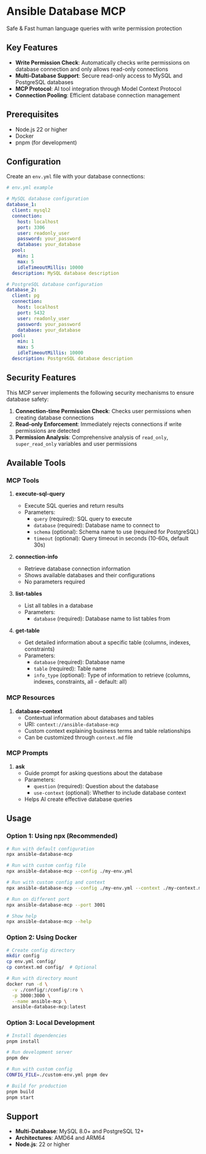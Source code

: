 # Ansible Database MCP
Safe & Fast human language queries with write permission protection

## Key Features

- **Write Permission Check**: Automatically checks write permissions on database connection and only allows read-only connections
- **Multi-Database Support**: Secure read-only access to MySQL and PostgreSQL databases
- **MCP Protocol**: AI tool integration through Model Context Protocol
- **Connection Pooling**: Efficient database connection management

## Prerequisites

- Node.js 22 or higher
- Docker
- pnpm (for development)

## Configuration

Create an `env.yml` file with your database connections:

```yaml
# env.yml example

# MySQL database configuration
database_1:
  client: mysql2
  connection:
    host: localhost
    port: 3306
    user: readonly_user
    password: your_password
    database: your_database
  pool:
    min: 1
    max: 5
    idleTimeoutMillis: 10000
  description: MySQL database description

# PostgreSQL database configuration
database_2:
  client: pg
  connection:
    host: localhost
    port: 5432
    user: readonly_user
    password: your_password
    database: your_database
  pool:
    min: 1
    max: 5
    idleTimeoutMillis: 10000
  description: PostgreSQL database description
```


## Security Features

This MCP server implements the following security mechanisms to ensure database safety:

1. **Connection-time Permission Check**: Checks user permissions when creating database connections
2. **Read-only Enforcement**: Immediately rejects connections if write permissions are detected
3. **Permission Analysis**: Comprehensive analysis of `read_only`, `super_read_only` variables and user permissions

## Available Tools

### MCP Tools

1. **execute-sql-query**
   - Execute SQL queries and return results
   - Parameters: 
     - `query` (required): SQL query to execute
     - `database` (required): Database name to connect to
     - `schema` (optional): Schema name to use (required for PostgreSQL)
     - `timeout` (optional): Query timeout in seconds (10-60s, default 30s)

2. **connection-info**
   - Retrieve database connection information
   - Shows available databases and their configurations
   - No parameters required

3. **list-tables**
   - List all tables in a database
   - Parameters:
     - `database` (required): Database name to list tables from

4. **get-table**
   - Get detailed information about a specific table (columns, indexes, constraints)
   - Parameters:
     - `database` (required): Database name
     - `table` (required): Table name
     - `info_type` (optional): Type of information to retrieve (columns, indexes, constraints, all - default: all)

### MCP Resources

1. **database-context**
   - Contextual information about databases and tables
   - URI: `context://ansible-database-mcp`
   - Custom context explaining business terms and table relationships
   - Can be customized through `context.md` file

### MCP Prompts

1. **ask**
   - Guide prompt for asking questions about the database
   - Parameters:
     - `question` (required): Question about the database
     - `use-context` (optional): Whether to include database context
   - Helps AI create effective database queries


## Usage

### Option 1: Using npx (Recommended)

```bash
# Run with default configuration
npx ansible-database-mcp

# Run with custom config file
npx ansible-database-mcp --config ./my-env.yml

# Run with custom config and context
npx ansible-database-mcp --config ./my-env.yml --context ./my-context.md

# Run on different port
npx ansible-database-mcp --port 3001

# Show help
npx ansible-database-mcp --help
```

### Option 2: Using Docker

```bash
# Create config directory
mkdir config
cp env.yml config/
cp context.md config/  # Optional

# Run with directory mount
docker run -d \
  -v ./config/:/config/:ro \
  -p 3000:3000 \
  --name ansible-mcp \
  ansible-database-mcp:latest
```

### Option 3: Local Development

```bash
# Install dependencies
pnpm install

# Run development server
pnpm dev

# Run with custom config
CONFIG_FILE=./custom-env.yml pnpm dev

# Build for production
pnpm build
pnpm start
```

## Support

- **Multi-Database**: MySQL 8.0+ and PostgreSQL 12+
- **Architectures**: AMD64 and ARM64
- **Node.js**: 22 or higher
